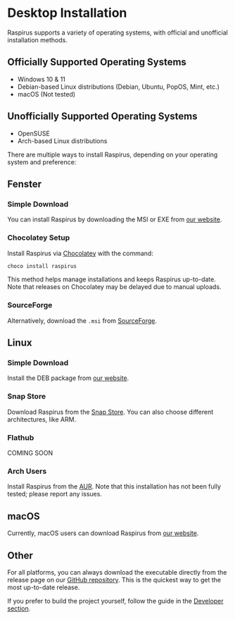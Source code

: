 # Desktop Installation

Raspirus supports a variety of operating systems, with official and unofficial installation methods.

## Officially Supported Operating Systems

- Windows 10 & 11
- Debian-based Linux distributions (Debian, Ubuntu, PopOS, Mint, etc.)
- macOS (Not tested)

## Unofficially Supported Operating Systems

- OpenSUSE
- Arch-based Linux distributions

There are multiple ways to install Raspirus, depending on your operating system and preference:

## Fenster

### Simple Download

You can install Raspirus by downloading the MSI or EXE from [our website](https://raspirus.deno.dev/downloads).

### Chocolatey Setup

Install Raspirus via [Chocolatey](https://community.chocolatey.org/packages/raspirus) with the command:

```sh
choco install raspirus
```

This method helps manage installations and keeps Raspirus up-to-date. Note that releases on Chocolatey may be delayed due to manual uploads.

### SourceForge

Alternatively, download the `.msi` from [SourceForge](https://sourceforge.net/projects/raspirus/).

## Linux

### Simple Download

Install the DEB package from [our website](https://raspirus.deno.dev/downloads).

### Snap Store

Download Raspirus from the [Snap Store](https://snapcraft.io/raspirus). You can also choose different architectures, like ARM.

### Flathub

COMING SOON

### Arch Users

Install Raspirus from the [AUR](https://aur.archlinux.org/packages/raspirus). Note that this installation has not been fully tested; please report any issues.

## macOS

Currently, macOS users can download Raspirus from [our website](https://raspirus.deno.dev/downloads).

## Other

For all platforms, you can always download the executable directly from the release page on our [GitHub repository](https://github.com/Raspirus/Raspirus). This is the quickest way to get the most up-to-date release.

If you prefer to build the project yourself, follow the guide in the [Developer section](../Developers/index.md).
